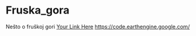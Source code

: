 # Fruska_gora
Nešto o fruškoj gori
[Your Link Here](https://code.earthengine.google.com/)
https://code.earthengine.google.com/
